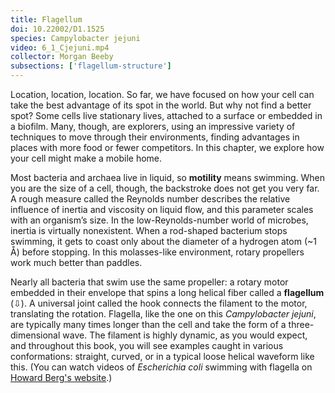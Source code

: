 ```yaml
---
title: Flagellum
doi: 10.22002/D1.1525
species: Campylobacter jejuni
video: 6_1_Cjejuni.mp4
collector: Morgan Beeby
subsections: ['flagellum-structure']
---
```


Location, location, location. So far, we have focused on how your cell can take the best advantage of its spot in the world. But why not find a better spot? Some cells live stationary lives, attached to a surface or embedded in a biofilm. Many, though, are explorers, using an impressive variety of techniques to move through their environments, finding advantages in places with more food or fewer competitors. In this chapter, we explore how your cell might make a mobile home.

Most bacteria and archaea live in liquid, so **motility** means swimming. When you are the size of a cell, though, the backstroke does not get you very far. A rough measure called the Reynolds number describes the relative influence of inertia and viscosity on liquid flow, and this parameter scales with an organism’s size. In the low-Reynolds-number world of microbes, inertia is virtually nonexistent. When a rod-shaped bacterium stops swimming, it gets to coast only about the diameter of a hydrogen atom (~1 Å) before stopping. In this molasses-like environment, rotary propellers work much better than paddles.

Nearly all bacteria that swim use the same propeller: a rotary motor embedded in their envelope that spins a long helical fiber called a **flagellum** (⇩). A universal joint called the hook connects the filament to the motor, translating the rotation. Flagella, like the one on this *Campylobacter jejuni*, are typically many times longer than the cell and take the form of a three-dimensional wave. The filament is highly dynamic, as you would expect, and throughout this book, you will see examples caught in various conformations: straight, curved, or in a typical loose helical waveform like this. (You can watch videos of *Escherichia coli* swimming with flagella on [Howard Berg's website](http://www.rowland.harvard.edu/labs/bacteria/movies/ecoli.php).)

